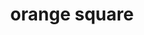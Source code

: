 ---
layout: symbols
title: orange square
emoji: orange_square
permalink: 🟧.html
image: assets/img/3moji/orange_square.png
---